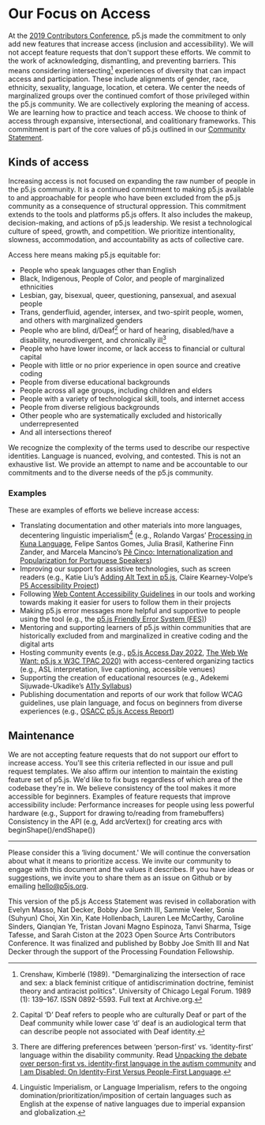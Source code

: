 <!-- What our commitment to access means for contributors and users of the library. -->

# Our Focus on Access

At the [2019 Contributors Conference](https://p5js.org/community/contributors-conference-2019.html), p5.js made the commitment to only add new features that increase access (inclusion and accessibility). We will not accept feature requests that don't support these efforts. We commit to the work of acknowledging, dismantling, and preventing barriers. This means considering intersecting[^1] experiences of diversity that can impact access and participation. These include alignments of gender, race, ethnicity, sexuality, language, location, et cetera. We center the needs of marginalized groups over the continued comfort of those privileged within the p5.js community. We are collectively exploring the meaning of access. We are learning how to practice and teach access. We choose to think of access through expansive, intersectional, and coalitionary frameworks. This commitment is part of the core values of p5.js outlined in our [Community Statement](https://p5js.org/community/).

## Kinds of access

Increasing access is not focused on expanding the raw number of people in the p5.js community. It is a continued commitment to making p5.js available to and approachable for people who have been excluded from the p5.js community as a consequence of structural oppression. This commitment extends to the tools and platforms p5.js offers. It also includes the makeup, decision-making, and actions of p5.js leadership. We resist a technological culture of speed, growth, and competition. We prioritize intentionality, slowness, accommodation, and accountability as acts of collective care.

Access here means making p5.js equitable for:

- People who speak languages other than English
- Black, Indigenous, People of Color, and people of marginalized ethnicities 
- Lesbian, gay, bisexual, queer, questioning, pansexual, and asexual people
- Trans, genderfluid, agender, intersex, and two-spirit people, women, and others with marginalized genders
- People who are blind, d/Deaf[^2] or hard of hearing, disabled/have a disability, neurodivergent, and chronically ill[^3]
- People who have lower income, or lack access to financial or cultural capital
- People with little or no prior experience in open source and creative coding
- People from diverse educational backgrounds
- People across all age groups, including children and elders
- People with a variety of technological skill, tools, and internet access
- People from diverse religious backgrounds
- Other people who are systematically excluded and historically underrepresented
- And all intersections thereof

We recognize the complexity of the terms used to describe our respective identities. Language is nuanced, evolving, and contested. This is not an exhaustive list. We provide an attempt to name and be accountable to our commitments and to the diverse needs of the p5.js community.


### Examples
These are examples of efforts we believe increase access:

- Translating documentation and other materials into more languages, decentering linguistic imperialism[^4] (e.g., Rolando Vargas’ [Processing in Kuna Language](https://medium.com/@ProcessingOrg/culture-as-translation-processing-in-kuna-language-with-rolando-vargas-and-edinson-izquierdo-8079f14851f7), Felipe Santos Gomes, Julia Brasil, Katherine Finn Zander, and Marcela Mancino’s [Pê Cinco: Internationalization and Popularization for Portuguese Speakers](https://medium.com/processing-foundation/translating-p5-js-into-portuguese-for-the-brazilian-community-14b969e77ab1))
- Improving our support for assistive technologies, such as screen readers (e.g., Katie Liu’s [Adding Alt Text in p5.js](https://medium.com/processing-foundation/adding-alt-text-e2c7684e44f8), Claire Kearney-Volpe’s [P5 Accessibility Project](https://medium.com/processing-foundation/p5-accessibility-115d84535fa8))
- Following [Web Content Accessibility Guidelines](https://www.w3.org/TR/WCAG21/) in our tools and working towards making it easier for users to follow them in their projects
- Making p5.js error messages more helpful and supportive to people using the tool (e.g., the [p5.js Friendly Error System (FES)](https://github.com/processing/p5.js/blob/main/contributor_docs/friendly_error_system.md))
- Mentoring and supporting learners of p5.js within communities that are historically excluded from and marginalized in creative coding and the digital arts
- Hosting community events (e.g., [p5.js Access Day 2022](https://p5js.org/community/p5js-access-day-2022.html), [The Web We Want: p5.js x W3C TPAC 2020)](https://medium.com/processing-foundation/p5-js-x-w3c-tpac-bee4c621a053) with access-centered organizing tactics (e.g., ASL interpretation, live captioning, accessible venues)
- Supporting the creation of educational resources (e.g., Adekemi Sijuwade-Ukadike’s [A11y Syllabus](http://a11ysyllabus.site/))
- Publishing documentation and reports of our work that follow WCAG guidelines, use plain language, and focus on beginners from diverse experiences (e.g., [OSACC p5.js Access Report](https://github.com/processing/OSACC-p5.js-Access-Report))



## Maintenance
We are not accepting feature requests that do not support our effort to increase access. You'll see this criteria reflected in our issue and pull request templates. We also affirm our intention to maintain the existing feature set of p5.js. We'd like to fix bugs regardless of which area of the codebase they're in. We believe consistency of the tool makes it more accessible for beginners. Examples of feature requests that improve accessibility include:
Performance increases for people using less powerful hardware (e.g., Support for drawing to/reading from framebuffers)
Consistency in the API (e.g, Add arcVertex() for creating arcs with beginShape()/endShape())

___

Please consider this a ‘living document.' We will continue the conversation about what it means to prioritize access. We invite our community to engage with this document and the values it describes. If you have ideas or suggestions, we invite you to share them as an issue on Github or by emailing hello@p5js.org.

This version of the p5.js Access Statement was revised in collaboration with Evelyn Masso, Nat Decker, Bobby Joe Smith III, Sammie Veeler, Sonia (Suhyun) Choi, Xin Xin, Kate Hollenbach, Lauren Lee McCarthy, Caroline Sinders, Qianqian Ye, Tristan Jovani Magno Espinoza, Tanvi Sharma, Tsige Tafesse, and Sarah Ciston at the 2023 Open Source Arts Contributors Conference. It was finalized and published by Bobby Joe Smith III and Nat Decker through the support of the Processing Foundation Fellowship. 

[^1]: Crenshaw, Kimberlé (1989). "Demarginalizing the intersection of race and sex: a black feminist critique of antidiscrimination doctrine, feminist theory and antiracist politics". University of Chicago Legal Forum. 1989 (1): 139–167. ISSN 0892-5593. Full text at Archive.org.
[^2]: Capital ‘D’ Deaf refers to people who are culturally Deaf or part of the Deaf community while lower case ‘d’ deaf is an audiological term that can describe people not associated with Deaf identity. 
[^3]: There are differing preferences between ‘person-first’ vs. ‘identity-first’ language within the disability community. Read [Unpacking the debate over person-first vs. identity-first language in the autism community](https://news.northeastern.edu/2018/07/12/unpacking-the-debate-over-person-first-vs-identity-first-language-in-the-autism-community/) and [I am Disabled: On Identity-First Versus People-First Language](https://thebodyisnotanapology.com/magazine/i-am-disabled-on-identity-first-versus-people-first-language/).
[^4]: Linguistic Imperialism, or Language Imperialism, refers to the ongoing domination/prioritization/imposition of certain languages such as English at the expense of native languages due to imperial expansion and globalization. 
